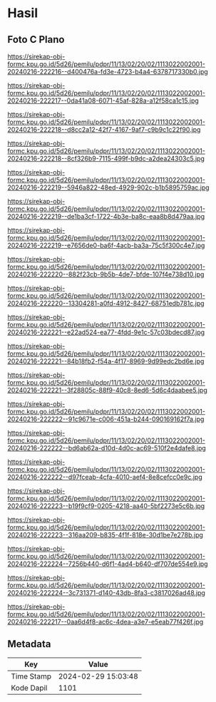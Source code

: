 # Hasil

## Foto C Plano

https://sirekap-obj-formc.kpu.go.id/5d26/pemilu/pdpr/11/13/02/20/02/1113022002001-20240216-222216--d400476a-fd3e-4723-b4a4-6378717330b0.jpg

https://sirekap-obj-formc.kpu.go.id/5d26/pemilu/pdpr/11/13/02/20/02/1113022002001-20240216-222217--0da41a08-6071-45af-828a-a12f58ca1c15.jpg

https://sirekap-obj-formc.kpu.go.id/5d26/pemilu/pdpr/11/13/02/20/02/1113022002001-20240216-222218--d8cc2a12-42f7-4167-9af7-c9b9c1c22f90.jpg

https://sirekap-obj-formc.kpu.go.id/5d26/pemilu/pdpr/11/13/02/20/02/1113022002001-20240216-222218--8cf326b9-7115-499f-b9dc-a2dea24303c5.jpg

https://sirekap-obj-formc.kpu.go.id/5d26/pemilu/pdpr/11/13/02/20/02/1113022002001-20240216-222219--5946a822-48ed-4929-902c-b1b5895759ac.jpg

https://sirekap-obj-formc.kpu.go.id/5d26/pemilu/pdpr/11/13/02/20/02/1113022002001-20240216-222219--de1ba3cf-1722-4b3e-ba8c-eaa8b8d479aa.jpg

https://sirekap-obj-formc.kpu.go.id/5d26/pemilu/pdpr/11/13/02/20/02/1113022002001-20240216-222219--e7656de0-ba6f-4acb-ba3a-75c5f300c4e7.jpg

https://sirekap-obj-formc.kpu.go.id/5d26/pemilu/pdpr/11/13/02/20/02/1113022002001-20240216-222220--882f23cb-9b5b-4de7-bfde-107f4e738d10.jpg

https://sirekap-obj-formc.kpu.go.id/5d26/pemilu/pdpr/11/13/02/20/02/1113022002001-20240216-222220--13304281-a0fd-4912-8427-68751edb781c.jpg

https://sirekap-obj-formc.kpu.go.id/5d26/pemilu/pdpr/11/13/02/20/02/1113022002001-20240216-222221--e22ad524-ea77-4fdd-9e1c-57c03bdecd87.jpg

https://sirekap-obj-formc.kpu.go.id/5d26/pemilu/pdpr/11/13/02/20/02/1113022002001-20240216-222221--84b18fb2-f54a-4f17-8969-9d99edc2bd6e.jpg

https://sirekap-obj-formc.kpu.go.id/5d26/pemilu/pdpr/11/13/02/20/02/1113022002001-20240216-222221--3f28805c-88f9-40c8-8ed6-5d6c4daabee5.jpg

https://sirekap-obj-formc.kpu.go.id/5d26/pemilu/pdpr/11/13/02/20/02/1113022002001-20240216-222222--91c9671e-c006-451a-b244-090169162f7a.jpg

https://sirekap-obj-formc.kpu.go.id/5d26/pemilu/pdpr/11/13/02/20/02/1113022002001-20240216-222222--bd6ab62a-d10d-4d0c-ac69-510f2e4dafe8.jpg

https://sirekap-obj-formc.kpu.go.id/5d26/pemilu/pdpr/11/13/02/20/02/1113022002001-20240216-222222--d97fceab-4cfa-4010-aef4-8e8cefcc0e9c.jpg

https://sirekap-obj-formc.kpu.go.id/5d26/pemilu/pdpr/11/13/02/20/02/1113022002001-20240216-222223--b19f9cf9-0205-4218-aa40-5bf2273e5c6b.jpg

https://sirekap-obj-formc.kpu.go.id/5d26/pemilu/pdpr/11/13/02/20/02/1113022002001-20240216-222223--316aa209-b835-4f1f-818e-30d1be7e278b.jpg

https://sirekap-obj-formc.kpu.go.id/5d26/pemilu/pdpr/11/13/02/20/02/1113022002001-20240216-222224--7256b440-d6f1-4ad4-b640-df707de554e9.jpg

https://sirekap-obj-formc.kpu.go.id/5d26/pemilu/pdpr/11/13/02/20/02/1113022002001-20240216-222224--3c731371-d140-43db-8fa3-c3817026ad48.jpg

https://sirekap-obj-formc.kpu.go.id/5d26/pemilu/pdpr/11/13/02/20/02/1113022002001-20240216-222217--0aa6d4f8-ac6c-4dea-a3e7-e5eab77f426f.jpg


## Metadata

| Key        | Value               |
| ---------- | ------------------- |
| Time Stamp | 2024-02-29 15:03:48 |
| Kode Dapil | 1101                |



